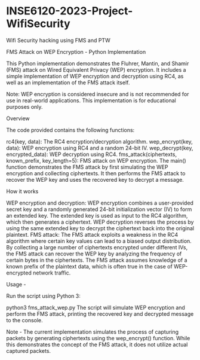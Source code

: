 # INSE6120-2023-Project-WifiSecurity
Wifi Security hacking using FMS and PTW

FMS Attack on WEP Encryption - Python Implementation

This Python implementation demonstrates the Fluhrer, Mantin, and Shamir (FMS) attack on Wired Equivalent Privacy (WEP) encryption. It includes a simple implementation of WEP encryption and decryption using RC4, as well as an implementation of the FMS attack itself.

Note: WEP encryption is considered insecure and is not recommended for use in real-world applications. This implementation is for educational purposes only.

Overview

The code provided contains the following functions:

rc4(key, data): The RC4 encryption/decryption algorithm.
wep_encrypt(key, data): WEP encryption using RC4 and a random 24-bit IV.
wep_decrypt(key, encrypted_data): WEP decryption using RC4.
fms_attack(ciphertexts, known_prefix, key_length=5): FMS attack on WEP encryption.
The main() function demonstrates the FMS attack by first simulating the WEP encryption and collecting ciphertexts. It then performs the FMS attack to recover the WEP key and uses the recovered key to decrypt a message.

How it works

WEP encryption and decryption:
WEP encryption combines a user-provided secret key and a randomly generated 24-bit initialization vector (IV) to form an extended key.
The extended key is used as input to the RC4 algorithm, which then generates a ciphertext.
WEP decryption reverses the process by using the same extended key to decrypt the ciphertext back into the original plaintext.
FMS attack:
The FMS attack exploits a weakness in the RC4 algorithm where certain key values can lead to a biased output distribution.
By collecting a large number of ciphertexts encrypted under different IVs, the FMS attack can recover the WEP key by analyzing the frequency of certain bytes in the ciphertexts.
The FMS attack assumes knowledge of a known prefix of the plaintext data, which is often true in the case of WEP-encrypted network traffic.

Usage -

Run the script using Python 3:

python3 fms_attack_wep.py
The script will simulate WEP encryption and perform the FMS attack, printing the recovered key and decrypted message to the console.

Note - The current implementation simulates the process of capturing packets by generating ciphertexts using the wep_encrypt() function. While this demonstrates the concept of the FMS attack, it does not utilize actual captured packets.










